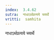 ```yaml
---
index:  3.4.62
sutra:  नाधाऽर्थप्रत्यये च्व्यर्थे
vritti:  samhita 
---
```


नाधाऽर्थप्रत्यये च्व्यर्थे

